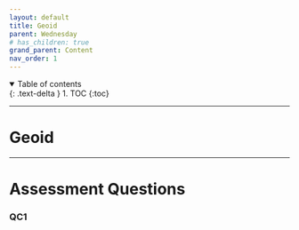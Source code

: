 ```yaml
---
layout: default
title: Geoid
parent: Wednesday
# has_children: true
grand_parent: Content
nav_order: 1
---
```


<details open markdown="block">
  <summary>
    Table of contents
  </summary>
  {: .text-delta }
1. TOC
{:toc}
</details>

---

# Geoid



---

# Assessment Questions

### QC1
